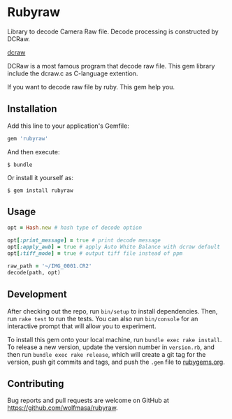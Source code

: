 # Rubyraw

Library to decode Camera Raw file.
Decode processing is constructed by DCRaw.

[dcraw](https://www.cybercom.net/~dcoffin/dcraw/)

DCRaw is a most famous program that decode raw file.
This gem library include the dcraw.c as C-language extention.

If you want to decode raw file by ruby. This gem help you.

## Installation

Add this line to your application's Gemfile:

```ruby
gem 'rubyraw'
```

And then execute:

    $ bundle

Or install it yourself as:

    $ gem install rubyraw

## Usage

```ruby
opt = Hash.new # hash type of decode option

opt[:print_message] = true # print decode message
opt[:apply_awb] = true # apply Auto White Balance with dcraw default
opt[:tiff_mode] = true # output tiff file instead of ppm

raw_path = '~/IMG_0001.CR2'
decode(path, opt)
```

## Development

After checking out the repo, run `bin/setup` to install dependencies. Then, run `rake test` to run the tests. You can also run `bin/console` for an interactive prompt that will allow you to experiment.

To install this gem onto your local machine, run `bundle exec rake install`. To release a new version, update the version number in `version.rb`, and then run `bundle exec rake release`, which will create a git tag for the version, push git commits and tags, and push the `.gem` file to [rubygems.org](https://rubygems.org).

## Contributing

Bug reports and pull requests are welcome on GitHub at https://github.com/wolfmasa/rubyraw.

